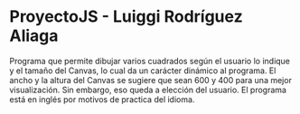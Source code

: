 # ProyectoJS - Luiggi Rodríguez Aliaga
Programa que permite dibujar varios cuadrados según el 
usuario lo indique y el tamaño del Canvas, lo cual da 
un carácter dinámico al programa.
El ancho y la altura del Canvas se sugiere que sean 600 y 
400 para una mejor visualización. Sin embargo, eso 
queda a elección del usuario.
El programa está en inglés por motivos de practica 
del idioma.
